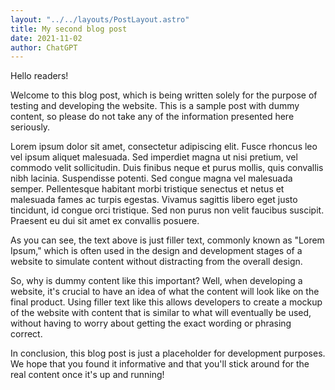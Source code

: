 ```yaml
---
layout: "../../layouts/PostLayout.astro"
title: My second blog post
date: 2021-11-02
author: ChatGPT
---
```


Hello readers!

Welcome to this blog post, which is being written solely for the purpose of testing and developing the website. This is a sample post with dummy content, so please do not take any of the information presented here seriously.

Lorem ipsum dolor sit amet, consectetur adipiscing elit. Fusce rhoncus leo vel ipsum aliquet malesuada. Sed imperdiet magna ut nisi pretium, vel commodo velit sollicitudin. Duis finibus neque et purus mollis, quis convallis nibh lacinia. Suspendisse potenti. Sed congue magna vel malesuada semper. Pellentesque habitant morbi tristique senectus et netus et malesuada fames ac turpis egestas. Vivamus sagittis libero eget justo tincidunt, id congue orci tristique. Sed non purus non velit faucibus suscipit. Praesent eu dui sit amet ex convallis posuere.

As you can see, the text above is just filler text, commonly known as "Lorem Ipsum," which is often used in the design and development stages of a website to simulate content without distracting from the overall design.

So, why is dummy content like this important? Well, when developing a website, it's crucial to have an idea of what the content will look like on the final product. Using filler text like this allows developers to create a mockup of the website with content that is similar to what will eventually be used, without having to worry about getting the exact wording or phrasing correct.

In conclusion, this blog post is just a placeholder for development purposes. We hope that you found it informative and that you'll stick around for the real content once it's up and running!